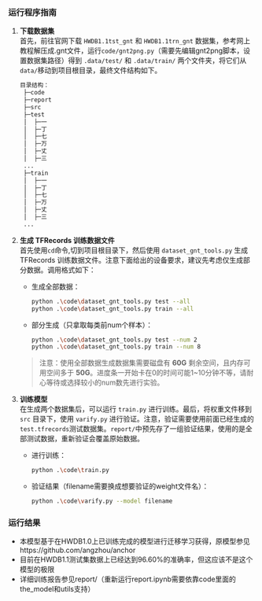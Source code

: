 ### 运行程序指南

1. **下载数据集**  
   首先，前往官网下载 `HWDB1.1tst_gnt` 和 `HWDB1.1trn_gnt` 数据集，参考网上教程解压成.gnt文件，运行`code/gnt2png.py`（需要先编辑gnt2png脚本，设置数据集路径）得到 `.data/test/` 和 `.data/train/` 两个文件夹，将它们从`data/`移动到项目根目录，最终文件结构如下。
   ```bash
   目录结构：
    ├─code
    ├─report
    ├─src
    ├─test
    │  ├─一
    │  ├─丁
    │  ├─七
    │  ├─万
    │  ├─丈
    │  ├─三
    ...
    ├─train
    │  ├─一
    │  ├─丁
    │  ├─七
    │  ├─万
    │  ├─丈
    │  ├─三
    ...
   ```
  

2. **生成 TFRecords 训练数据文件**  
   首先使用`cd`命令,切到项目根目录下，然后使用 `dataset_gnt_tools.py` 生成 TFRecords 训练数据文件。注意下面给出的设备要求，建议先考虑仅生成部分数据。调用格式如下：
   - 生成全部数据：  
     ```bash
     python .\code\dataset_gnt_tools.py test --all
     python .\code\dataset_gnt_tools.py train --all
     ```
   - 部分生成（只拿取每类前num个样本）：  
     ```bash
     python .\code\dataset_gnt_tools.py test --num 2
     python .\code\dataset_gnt_tools.py train --num 8
     ```
   > 注意：使用全部数据生成数据集需要磁盘有 **60G** 剩余空间，且内存可用空间多于 **50G**。进度条一开始卡在0的时间可能1~10分钟不等，请耐心等待或选择较小的num数先进行实验。

3. **训练模型**  
   在生成两个数据集后，可以运行 `train.py` 进行训练。最后，将权重文件移到 `src` 目录下，使用 `varify.py` 进行验证。注意，验证需要使用前面已经生成的`test.tfrecords`测试数据集。`report/`中预先存了一组验证结果，使用的是全部测试数据，重新验证会覆盖原始数据。
   - 进行训练：  
     ```bash
     python .\code\train.py
     ```
   - 验证结果（filename需要换成想要验证的weight文件名）：  
     ```bash
     python .\code\varify.py --model filename
     ```
### 运行结果
  - 本模型基于在HWDB1.0上已训练完成的模型进行迁移学习获得，原模型参见https://github.com/angzhou/anchor
  - 目前在HWDB1.1测试集数据上已经达到96.60%的准确率，但这应该不是这个模型的极限
  - 详细训练报告参见report/（重新运行report.ipynb需要依靠code里面的the_model和utils支持）